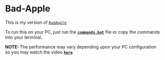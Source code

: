# Bad-Apple

This is my version of [`BadApple`](https://www.youtube.com/watch?v=FtutLA63Cp8)

To run this on your PC, just run the [**`commands.bat`**]() file or copy the commands into your terminal.

**NOTE:** The performance may vary depending upon your PC configuration so you may watch the video [**`here`**]()